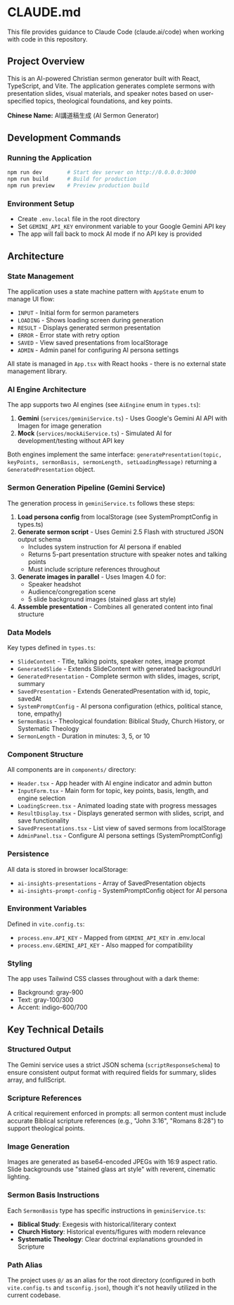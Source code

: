 # CLAUDE.md

This file provides guidance to Claude Code (claude.ai/code) when working with code in this repository.

## Project Overview

This is an AI-powered Christian sermon generator built with React, TypeScript, and Vite. The application generates complete sermons with presentation slides, visual materials, and speaker notes based on user-specified topics, theological foundations, and key points.

**Chinese Name:** AI講道稿生成 (AI Sermon Generator)

## Development Commands

### Running the Application
```bash
npm run dev        # Start dev server on http://0.0.0.0:3000
npm run build      # Build for production
npm run preview    # Preview production build
```

### Environment Setup
- Create `.env.local` file in the root directory
- Set `GEMINI_API_KEY` environment variable to your Google Gemini API key
- The app will fall back to mock AI mode if no API key is provided

## Architecture

### State Management
The application uses a state machine pattern with `AppState` enum to manage UI flow:
- `INPUT` - Initial form for sermon parameters
- `LOADING` - Shows loading screen during generation
- `RESULT` - Displays generated sermon presentation
- `ERROR` - Error state with retry option
- `SAVED` - View saved presentations from localStorage
- `ADMIN` - Admin panel for configuring AI persona settings

All state is managed in `App.tsx` with React hooks - there is no external state management library.

### AI Engine Architecture
The app supports two AI engines (see `AiEngine` enum in `types.ts`):
1. **Gemini** (`services/geminiService.ts`) - Uses Google's Gemini AI API with Imagen for image generation
2. **Mock** (`services/mockAiService.ts`) - Simulated AI for development/testing without API key

Both engines implement the same interface: `generatePresentation(topic, keyPoints, sermonBasis, sermonLength, setLoadingMessage)` returning a `GeneratedPresentation` object.

### Sermon Generation Pipeline (Gemini Service)
The generation process in `geminiService.ts` follows these steps:
1. **Load persona config** from localStorage (see SystemPromptConfig in types.ts)
2. **Generate sermon script** - Uses Gemini 2.5 Flash with structured JSON output schema
   - Includes system instruction for AI persona if enabled
   - Returns 5-part presentation structure with speaker notes and talking points
   - Must include scripture references throughout
3. **Generate images in parallel** - Uses Imagen 4.0 for:
   - Speaker headshot
   - Audience/congregation scene
   - 5 slide background images (stained glass art style)
4. **Assemble presentation** - Combines all generated content into final structure

### Data Models
Key types defined in `types.ts`:
- `SlideContent` - Title, talking points, speaker notes, image prompt
- `GeneratedSlide` - Extends SlideContent with generated backgroundUrl
- `GeneratedPresentation` - Complete sermon with slides, images, script, summary
- `SavedPresentation` - Extends GeneratedPresentation with id, topic, savedAt
- `SystemPromptConfig` - AI persona configuration (ethics, political stance, tone, empathy)
- `SermonBasis` - Theological foundation: Biblical Study, Church History, or Systematic Theology
- `SermonLength` - Duration in minutes: 3, 5, or 10

### Component Structure
All components are in `components/` directory:
- `Header.tsx` - App header with AI engine indicator and admin button
- `InputForm.tsx` - Main form for topic, key points, basis, length, and engine selection
- `LoadingScreen.tsx` - Animated loading state with progress messages
- `ResultDisplay.tsx` - Displays generated sermon with slides, script, and save functionality
- `SavedPresentations.tsx` - List view of saved sermons from localStorage
- `AdminPanel.tsx` - Configure AI persona settings (SystemPromptConfig)

### Persistence
All data is stored in browser localStorage:
- `ai-insights-presentations` - Array of SavedPresentation objects
- `ai-insights-prompt-config` - SystemPromptConfig object for AI persona

### Environment Variables
Defined in `vite.config.ts`:
- `process.env.API_KEY` - Mapped from `GEMINI_API_KEY` in .env.local
- `process.env.GEMINI_API_KEY` - Also mapped for compatibility

### Styling
The app uses Tailwind CSS classes throughout with a dark theme:
- Background: gray-900
- Text: gray-100/300
- Accent: indigo-600/700

## Key Technical Details

### Structured Output
The Gemini service uses a strict JSON schema (`scriptResponseSchema`) to ensure consistent output format with required fields for summary, slides array, and fullScript.

### Scripture References
A critical requirement enforced in prompts: all sermon content must include accurate Biblical scripture references (e.g., "John 3:16", "Romans 8:28") to support theological points.

### Image Generation
Images are generated as base64-encoded JPEGs with 16:9 aspect ratio. Slide backgrounds use "stained glass art style" with reverent, cinematic lighting.

### Sermon Basis Instructions
Each `SermonBasis` type has specific instructions in `geminiService.ts`:
- **Biblical Study**: Exegesis with historical/literary context
- **Church History**: Historical events/figures with modern relevance
- **Systematic Theology**: Clear doctrinal explanations grounded in Scripture

### Path Alias
The project uses `@/` as an alias for the root directory (configured in both `vite.config.ts` and `tsconfig.json`), though it's not heavily utilized in the current codebase.
